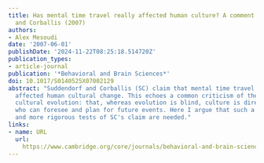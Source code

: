 ```yaml
---
title: Has mental time travel really affected human culture? A comment on Suddendorf
  and Corballis (2007)
authors:
- Alex Mesoudi
date: '2007-06-01'
publishDate: '2024-11-22T08:25:18.514720Z'
publication_types:
- article-journal
publication: '*Behavioral and Brain Sciences*'
doi: 10.1017/S0140525X07002129
abstract: "Suddendorf and Corballis (SC) claim that mental time travel has significantly
  affected human cultural change. This echoes a common criticism of theories of Darwinian
  cultural evolution: that, whereas evolution is blind, culture is directed by people
  who can foresee and plan for future events. Here I argue that such a claim is premature,
  and more rigorous tests of SC's claim are needed."
links:
- name: URL
  url: 
    https://www.cambridge.org/core/journals/behavioral-and-brain-sciences/article/has-mental-time-travel-really-affected-human-culture/B7085D14AD331019B89E8FF6E1F259EE
---
```

